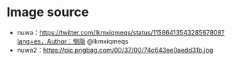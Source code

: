 # **Image source**

- nuwa：https://twitter.com/lkmxiqmeqs/status/1158641354328567808?lang=es，Author：恻隐 @lkmxiqmeqs
- nuwa2：https://pic.pngbag.com/00/37/00/74c643ee0aedd31b.jpg

